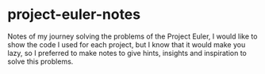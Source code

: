 # project-euler-notes
 Notes of my journey solving the problems of the Project Euler, I would like to show the code I used for each project, but I know that it would make you lazy, so I preferred to make notes to give hints, insights and inspiration to solve this problems.
